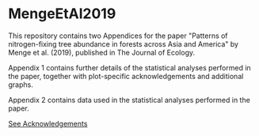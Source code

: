# MengeEtAl2019

This repository contains two Appendices for the paper "Patterns of nitrogen-fixing tree abundance in forests across Asia and America" by Menge et al. (2019), published in The Journal of Ecology. 

Appendix 1 contains further details of the statistical analyses performed in the paper, together with plot-specific acknowledgements and additional graphs. 

Appendix 2 contains data used in the statistical analyses performed in the paper.

[See Acknowledgements](MengeEtAl_2019_Acknowledgements_for_SantaCruz_plot.pdf)
